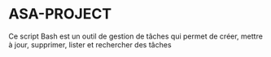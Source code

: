 # ASA-PROJECT
Ce script Bash est un outil de gestion de tâches qui permet de créer, mettre à jour, supprimer, lister et rechercher des tâches
